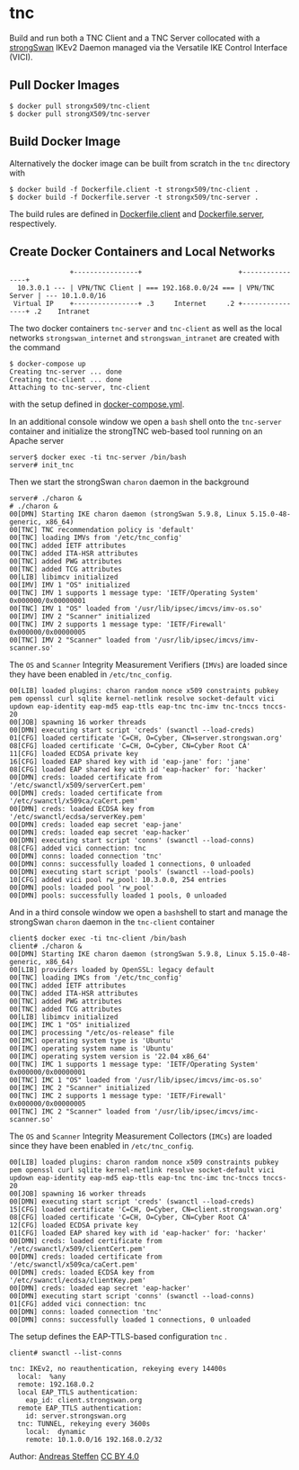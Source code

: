 # tnc

Build and run both a TNC Client and a TNC Server collocated with a [strongSwan][STRONGSWAN]
IKEv2 Daemon managed via the Versatile IKE Control Interface (VICI).

[STRONGSWAN]: https://www.strongswan.org

## Pull Docker Images

```
$ docker pull strongx509/tnc-client
$ docker pull strongX509/tnc-server
```

## Build Docker Image

Alternatively the docker image can be built from scratch in the `tnc` directory with
```console
$ docker build -f Dockerfile.client -t strongx509/tnc-client .
$ docker build -f Dockerfile.server -t strongx509/tnc-server .

```
The build rules are defined in [Dockerfile.client](Dockerfile.client) and
[Dockerfile.server](Dockerfile.server), respectively.

## Create Docker Containers and Local Networks


```
               +----------------+                        +----------------+
  10.3.0.1 --- | VPN/TNC Client | === 192.168.0.0/24 === | VPN/TNC Server | --- 10.1.0.0/16
 Virtual IP    +----------------+ .3     Internet     .2 +----------------+ .2    Intranet
```
The two docker containers `tnc-server` and  `tnc-client` as well as the local networks
`strongswan_internet` and `strongswan_intranet` are created with the command
```console
$ docker-compose up
Creating tnc-server ... done
Creating tnc-client ... done
Attaching to tnc-server, tnc-client

```
with the setup defined in [docker-compose.yml](docker-compose.yml).

In an additional console window we open a `bash` shell onto the `tnc-server` container and
initialize the strongTNC web-based tool running on an Apache server
```console
server$ docker exec -ti tnc-server /bin/bash
server# init_tnc
```
Then we start the strongSwan `charon` daemon in the background
```console
server# ./charon &
# ./charon &
00[DMN] Starting IKE charon daemon (strongSwan 5.9.8, Linux 5.15.0-48-generic, x86_64)
00[TNC] TNC recommendation policy is 'default'
00[TNC] loading IMVs from '/etc/tnc_config'
00[TNC] added IETF attributes
00[TNC] added ITA-HSR attributes
00[TNC] added PWG attributes
00[TNC] added TCG attributes
00[LIB] libimcv initialized
00[IMV] IMV 1 "OS" initialized
00[TNC] IMV 1 supports 1 message type: 'IETF/Operating System' 0x000000/0x00000001
00[TNC] IMV 1 "OS" loaded from '/usr/lib/ipsec/imcvs/imv-os.so'
00[IMV] IMV 2 "Scanner" initialized
00[TNC] IMV 2 supports 1 message type: 'IETF/Firewall' 0x000000/0x00000005
00[TNC] IMV 2 "Scanner" loaded from '/usr/lib/ipsec/imcvs/imv-scanner.so'
```
The `OS` and `Scanner` Integrity Measurement Verifiers (`IMVs`) are loaded since
they have been enabled in `/etc/tnc_config`.
```console
00[LIB] loaded plugins: charon random nonce x509 constraints pubkey pem openssl curl sqlite kernel-netlink resolve socket-default vici updown eap-identity eap-md5 eap-ttls eap-tnc tnc-imv tnc-tnccs tnccs-20
00[JOB] spawning 16 worker threads
00[DMN] executing start script 'creds' (swanctl --load-creds)
01[CFG] loaded certificate 'C=CH, O=Cyber, CN=server.strongswan.org'
08[CFG] loaded certificate 'C=CH, O=Cyber, CN=Cyber Root CA'
11[CFG] loaded ECDSA private key
16[CFG] loaded EAP shared key with id 'eap-jane' for: 'jane'
08[CFG] loaded EAP shared key with id 'eap-hacker' for: 'hacker'
00[DMN] creds: loaded certificate from '/etc/swanctl/x509/serverCert.pem'
00[DMN] creds: loaded certificate from '/etc/swanctl/x509ca/caCert.pem'
00[DMN] creds: loaded ECDSA key from '/etc/swanctl/ecdsa/serverKey.pem'
00[DMN] creds: loaded eap secret 'eap-jane'
00[DMN] creds: loaded eap secret 'eap-hacker'
00[DMN] executing start script 'conns' (swanctl --load-conns)
08[CFG] added vici connection: tnc
00[DMN] conns: loaded connection 'tnc'
00[DMN] conns: successfully loaded 1 connections, 0 unloaded
00[DMN] executing start script 'pools' (swanctl --load-pools)
10[CFG] added vici pool rw_pool: 10.3.0.0, 254 entries
00[DMN] pools: loaded pool 'rw_pool'
00[DMN] pools: successfully loaded 1 pools, 0 unloaded
```
And in a third console window we open a `bash`shell to start and manage the strongSwan `charon` daemon in the `tnc-client` container
```console
client$ docker exec -ti tnc-client /bin/bash
client# ./charon &
00[DMN] Starting IKE charon daemon (strongSwan 5.9.8, Linux 5.15.0-48-generic, x86_64)
00[LIB] providers loaded by OpenSSL: legacy default
00[TNC] loading IMCs from '/etc/tnc_config'
00[TNC] added IETF attributes
00[TNC] added ITA-HSR attributes
00[TNC] added PWG attributes
00[TNC] added TCG attributes
00[LIB] libimcv initialized
00[IMC] IMC 1 "OS" initialized
00[IMC] processing "/etc/os-release" file
00[IMC] operating system type is 'Ubuntu'
00[IMC] operating system name is 'Ubuntu'
00[IMC] operating system version is '22.04 x86_64'
00[TNC] IMC 1 supports 1 message type: 'IETF/Operating System' 0x000000/0x00000001
00[TNC] IMC 1 "OS" loaded from '/usr/lib/ipsec/imcvs/imc-os.so'
00[IMC] IMC 2 "Scanner" initialized
00[TNC] IMC 2 supports 1 message type: 'IETF/Firewall' 0x000000/0x00000005
00[TNC] IMC 2 "Scanner" loaded from '/usr/lib/ipsec/imcvs/imc-scanner.so'
```
The `OS` and `Scanner` Integrity Measurement Collectors (`IMCs`) are loaded since
they have been enabled in `/etc/tnc_config`.
```console
00[LIB] loaded plugins: charon random nonce x509 constraints pubkey pem openssl curl sqlite kernel-netlink resolve socket-default vici updown eap-identity eap-md5 eap-ttls eap-tnc tnc-imc tnc-tnccs tnccs-20
00[JOB] spawning 16 worker threads
00[DMN] executing start script 'creds' (swanctl --load-creds)
15[CFG] loaded certificate 'C=CH, O=Cyber, CN=client.strongswan.org'
08[CFG] loaded certificate 'C=CH, O=Cyber, CN=Cyber Root CA'
12[CFG] loaded ECDSA private key
01[CFG] loaded EAP shared key with id 'eap-hacker' for: 'hacker'
00[DMN] creds: loaded certificate from '/etc/swanctl/x509/clientCert.pem'
00[DMN] creds: loaded certificate from '/etc/swanctl/x509ca/caCert.pem'
00[DMN] creds: loaded ECDSA key from '/etc/swanctl/ecdsa/clientKey.pem'
00[DMN] creds: loaded eap secret 'eap-hacker'
00[DMN] executing start script 'conns' (swanctl --load-conns)
01[CFG] added vici connection: tnc
00[DMN] conns: loaded connection 'tnc'
00[DMN] conns: successfully loaded 1 connections, 0 unloaded
```
The setup defines the EAP-TTLS-based configuration `tnc` .
```console
client# swanctl --list-conns
```
```console
tnc: IKEv2, no reauthentication, rekeying every 14400s
  local:  %any
  remote: 192.168.0.2
  local EAP_TTLS authentication:
    eap_id: client.strongswan.org
  remote EAP_TTLS authentication:
    id: server.strongswan.org
  tnc: TUNNEL, rekeying every 3600s
    local:  dynamic
    remote: 10.1.0.0/16 192.168.0.2/32

```

Author:  [Andreas Steffen][AS] [CC BY 4.0][CC]

[AS]: mailto:andreas.steffen@strongsec.net
[CC]: http://creativecommons.org/licenses/by/4.0/

